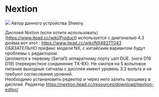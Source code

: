 # Nextion
<img src="https://github.com/pav2000/ControlHeatPump/blob/master/Nextion/Screen/00.jpg"/>
Автор данного устройства Sheeny.

Дисплей Nixtion (если хотите использовать) (https://www.itead.cc/wiki/Product) используется с
диагональю 4.3 дюйма вот этот : https://www.itead.cc/wiki/NX4827T043 <br>
ОБЯЗАТЕЛЬНО префикс модели NX, с китайским вариантом будут проблемы с редактором.<br>
Цепляется к первому (Serial1) аппаратному порту uart DUE. (ноги D18 D19) (перекрестное соединение
TX-RX). Не смотря на 5 вольтовое питание выходные сигналы с дисплея имеют уровень 3.3 вольта и не
требуют согласования уровней.<br>
Необходимо устанановить редектор и через него залить прошивку в дисплей.
Редактор https://nextion.itead.cc/resources/download/nextion-editor/

